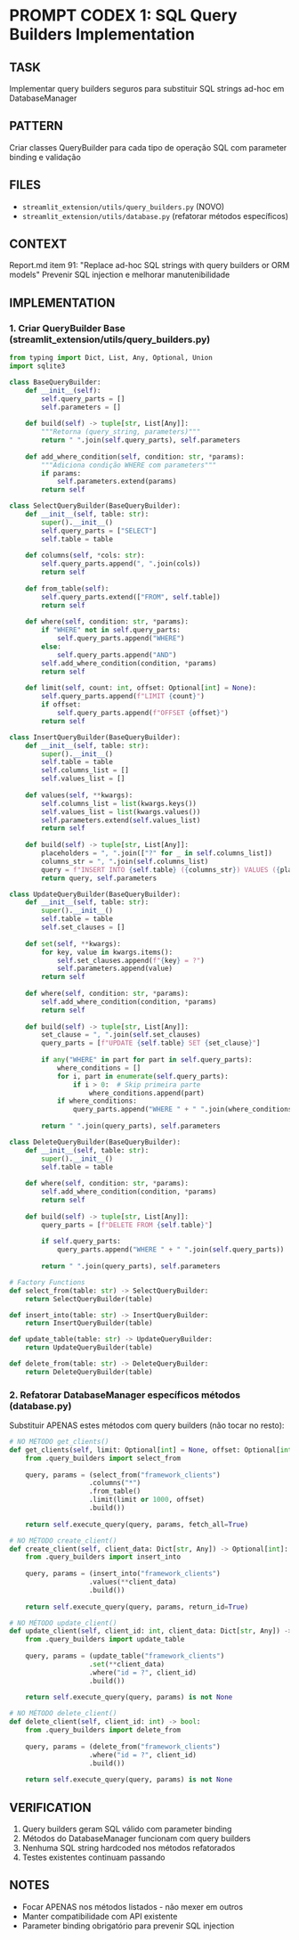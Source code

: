 # PROMPT CODEX 1: SQL Query Builders Implementation

## TASK
Implementar query builders seguros para substituir SQL strings ad-hoc em DatabaseManager

## PATTERN
Criar classes QueryBuilder para cada tipo de operação SQL com parameter binding e validação

## FILES
- `streamlit_extension/utils/query_builders.py` (NOVO)
- `streamlit_extension/utils/database.py` (refatorar métodos específicos)

## CONTEXT
Report.md item 91: "Replace ad-hoc SQL strings with query builders or ORM models"
Prevenir SQL injection e melhorar manutenibilidade

## IMPLEMENTATION

### 1. Criar QueryBuilder Base (streamlit_extension/utils/query_builders.py)
```python
from typing import Dict, List, Any, Optional, Union
import sqlite3

class BaseQueryBuilder:
    def __init__(self):
        self.query_parts = []
        self.parameters = []
        
    def build(self) -> tuple[str, List[Any]]:
        """Retorna (query_string, parameters)"""
        return " ".join(self.query_parts), self.parameters
        
    def add_where_condition(self, condition: str, *params):
        """Adiciona condição WHERE com parameters"""
        if params:
            self.parameters.extend(params)
        return self

class SelectQueryBuilder(BaseQueryBuilder):
    def __init__(self, table: str):
        super().__init__()
        self.query_parts = ["SELECT"]
        self.table = table
        
    def columns(self, *cols: str):
        self.query_parts.append(", ".join(cols))
        return self
        
    def from_table(self):
        self.query_parts.extend(["FROM", self.table])
        return self
        
    def where(self, condition: str, *params):
        if "WHERE" not in self.query_parts:
            self.query_parts.append("WHERE")
        else:
            self.query_parts.append("AND")
        self.add_where_condition(condition, *params)
        return self
        
    def limit(self, count: int, offset: Optional[int] = None):
        self.query_parts.append(f"LIMIT {count}")
        if offset:
            self.query_parts.append(f"OFFSET {offset}")
        return self

class InsertQueryBuilder(BaseQueryBuilder):
    def __init__(self, table: str):
        super().__init__()
        self.table = table
        self.columns_list = []
        self.values_list = []
        
    def values(self, **kwargs):
        self.columns_list = list(kwargs.keys())
        self.values_list = list(kwargs.values())
        self.parameters.extend(self.values_list)
        return self
        
    def build(self) -> tuple[str, List[Any]]:
        placeholders = ", ".join(["?" for _ in self.columns_list])
        columns_str = ", ".join(self.columns_list)
        query = f"INSERT INTO {self.table} ({columns_str}) VALUES ({placeholders})"
        return query, self.parameters

class UpdateQueryBuilder(BaseQueryBuilder):
    def __init__(self, table: str):
        super().__init__()
        self.table = table
        self.set_clauses = []
        
    def set(self, **kwargs):
        for key, value in kwargs.items():
            self.set_clauses.append(f"{key} = ?")
            self.parameters.append(value)
        return self
        
    def where(self, condition: str, *params):
        self.add_where_condition(condition, *params)
        return self
        
    def build(self) -> tuple[str, List[Any]]:
        set_clause = ", ".join(self.set_clauses)
        query_parts = [f"UPDATE {self.table} SET {set_clause}"]
        
        if any("WHERE" in part for part in self.query_parts):
            where_conditions = []
            for i, part in enumerate(self.query_parts):
                if i > 0:  # Skip primeira parte
                    where_conditions.append(part)
            if where_conditions:
                query_parts.append("WHERE " + " ".join(where_conditions))
                
        return " ".join(query_parts), self.parameters

class DeleteQueryBuilder(BaseQueryBuilder):
    def __init__(self, table: str):
        super().__init__()
        self.table = table
        
    def where(self, condition: str, *params):
        self.add_where_condition(condition, *params)
        return self
        
    def build(self) -> tuple[str, List[Any]]:
        query_parts = [f"DELETE FROM {self.table}"]
        
        if self.query_parts:
            query_parts.append("WHERE " + " ".join(self.query_parts))
            
        return " ".join(query_parts), self.parameters

# Factory Functions
def select_from(table: str) -> SelectQueryBuilder:
    return SelectQueryBuilder(table)

def insert_into(table: str) -> InsertQueryBuilder:
    return InsertQueryBuilder(table)

def update_table(table: str) -> UpdateQueryBuilder:
    return UpdateQueryBuilder(table)

def delete_from(table: str) -> DeleteQueryBuilder:
    return DeleteQueryBuilder(table)
```

### 2. Refatorar DatabaseManager específicos métodos (database.py)

Substituir APENAS estes métodos com query builders (não tocar no resto):

```python
# NO MÉTODO get_clients()
def get_clients(self, limit: Optional[int] = None, offset: Optional[int] = 0) -> List[Dict]:
    from .query_builders import select_from
    
    query, params = (select_from("framework_clients")
                    .columns("*")
                    .from_table()
                    .limit(limit or 1000, offset)
                    .build())
    
    return self.execute_query(query, params, fetch_all=True)

# NO MÉTODO create_client()  
def create_client(self, client_data: Dict[str, Any]) -> Optional[int]:
    from .query_builders import insert_into
    
    query, params = (insert_into("framework_clients")
                    .values(**client_data)
                    .build())
    
    return self.execute_query(query, params, return_id=True)

# NO MÉTODO update_client()
def update_client(self, client_id: int, client_data: Dict[str, Any]) -> bool:
    from .query_builders import update_table
    
    query, params = (update_table("framework_clients")
                    .set(**client_data)
                    .where("id = ?", client_id)
                    .build())
    
    return self.execute_query(query, params) is not None

# NO MÉTODO delete_client()
def delete_client(self, client_id: int) -> bool:
    from .query_builders import delete_from
    
    query, params = (delete_from("framework_clients")
                    .where("id = ?", client_id)
                    .build())
    
    return self.execute_query(query, params) is not None
```

## VERIFICATION
1. Query builders geram SQL válido com parameter binding
2. Métodos do DatabaseManager funcionam com query builders
3. Nenhuma SQL string hardcoded nos métodos refatorados
4. Testes existentes continuam passando

## NOTES
- Focar APENAS nos métodos listados - não mexer em outros
- Manter compatibilidade com API existente
- Parameter binding obrigatório para prevenir SQL injection